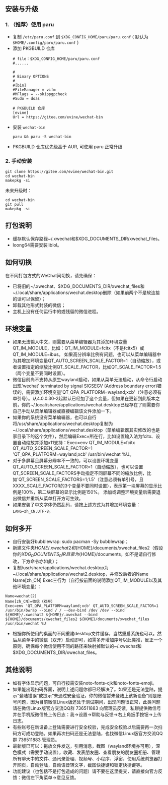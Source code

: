 ## 安装与升级

### 1. （推荐）使用 paru
- 复制 `/etc/paru.conf` 到 `$XDG_CONFIG_HOME/paru/paru.conf` ( 默认为 `$HOME/.config/paru/paru.conf` )
- 添加 PKGBUILD 仓库
  ```properties
  # file：$XDG_CONFIG_HOME/paru/paru.conf
  #......
  
  #
  # Binary OPTIONS
  #
  #[bin]
  #FileManager = vifm
  #MFlags = --skippgpcheck
  #Sudo = doas

  # PKGBUILD 仓库
  [evine]
  Url = https://gitee.com/evine/wechat-bin
  ```
- 安装 `wechat-bin`
  ```shell
  paru && paru -S wechat-bin
  ```
- PKGBUILD 仓库优先级高于 AUR, 可使用 paru 正常升级

### 2. 手动安装

```shell
git clone https://gitee.com/evine/wechat-bin.git
cd wechat-bin
makepkg -si
```

未来升级时：

```shell
cd wechat-bin
git pull
makepkg -si
```

## 打包说明

- 缓存默认保存路径~/.xwechat和$XDG_DOCUMENTS_DIR/xwechat_files。
- loong64需要安装liblol。

## 如何切换

在不同打包方式的WeChat间切换，请先确保：

- 已将旧的~/.xwechat、$XDG_DOCUMENTS_DIR/xwechat_files和~/.local/share/applications/wechat.desktop删除（如果前两个不是软连接的话可以保留）；
- 卸载其他形式封装的微信；
- 主机上没有任何运行中的或残留的微信进程。

## 环境变量

- 如果无法输入中文，则需要从菜单编辑器为其添加环境变量QT_IM_MODULE，比如：QT_IM_MODULE=fcitx（不是fcitx5）或QT_IM_MODULE=ibus。
如果高分辨率比例有问题，也可以从菜单编辑器中为其增加环境变量QT_AUTO_SCREEN_SCALE_FACTOR=1（自动缩放），或者设置指定的缩放比例QT_SCALE_FACTOR，比如QT_SCALE_FACTOR=1.5（两个变量不要同时设置）。
- 微信目前尚不支持从原生wayland启动，如果从菜单无法启动，从命令行启动出现'wechat' terminated by signal SIGSEGV (Address boundary error)错误的，需要添加环境变量'QT_QPA_PLATFORM=wayland;xcb'（注意必须有单引号）。从4.0.0.30-2起默认已经加了这个变量，但如果在更新到此版本之前，你的~/.local/share/applications/wechat.desktop已经存在了则需要你自己手动从菜单编辑器或直接编辑该文件添加一下。
- 如果你的系统没有菜单编辑器，也可以自行将/usr/share/applications/wechat.desktop复制为~/.local/share/applications/wechat.desktop（菜单编辑器其实修改的也是家目录下的这个文件），然后编辑Exec=所在行，比如设置输入法为fcitx、设置自动缩放并添加x11支持：Exec=env QT_IM_MODULE=fcitx QT_AUTO_SCREEN_SCALE_FACTOR=1 'QT_QPA_PLATFORM=wayland;xcb' /usr/bin/wechat %U。
- 对于多屏幕且屏幕分辨率不一致的，可以设置环境变量QT_AUTO_SCREEN_SCALE_FACTOR=1（自动缩放），也可以设置QT_SCREEN_SCALE_FACTORS手动指定不同屏幕不同的缩放比例，比如'QT_SCREEN_SCALE_FACTORS=1;1.5'（注意必须有单引号，且XXXX_SCALE_FACTOR的3个变量不要同时设置），表示第一块屏幕的显示比例是100%，第二块屏幕的显示比例是150%。
添加或调整环境变量后需要退出微信并重新从菜单打开方可生效。
- 如果安装了中文字体仍然乱码，请按上述方式为其增加环境变量：`LANG=zh_CN.UTF-8`。

## 如何多开

- 自行安装好bubblewrap: sudo pacman -Sy bubblewrap；
- 新建文件夹${HOME}/.xwechat2和${HOME}/documents/xwechat_files2（假设你的$XDG_DOCUMENTS_DIR目录为${HOME}/documents，如不是请自行修改，下方命令亦如此）；
- 复制/usr/share/applications/wechat.desktop为~/.local/share/applications/wechat2.desktop，并修改后者的Name Name[zh_CN] Exec三行为（自行按前面的说明添加QT_IM_MODULE以及其他环境变量）：
```desktop
Name=wechat(2)
Name[zh_CN]=微信（双开）
Exec=env 'QT_QPA_PLATFORM=wayland;xcb' QT_AUTO_SCREEN_SCALE_FACTOR=1 /usr/bin/bwrap --bind / / --dev-bind /dev /dev --bind ${HOME}/.xwechat2 ${HOME}/.xwechat --bind ${HOME}/documents/xwechat_files2 ${HOME}/documents/xwechat_files /usr/bin/wechat %U
```
-  根据你所使用的桌面的不同重建desktop文件缓存，当然重启系统也可以。然后从菜单中的微信（双开）启动即可，如需多开增加序号以此类推，反正一个原则，确保每个微信使用不同的路径来映射掉默认的~/.xwechat和$XDG_DOCUMENTS_DIR/xwechat_files。

## 其他说明

- 如有字体显示问题，可自行按需安装noto-fonts-cjk和noto-fonts-emoji。
- 如果能出现扫码界面，说明上述问题你都已经解决了。如果还是无法登陆，提示“登陆错误”或提示“未通过安全验证，你的微信暂未登陆上该新设备”则是账号问题，因为目前微信Linux版还处于测试期间，出现问题很正常，此类问题请在微信Linux版官方交流QQ群 736511883 向管理员反馈，私聊提供微信号并在手机版微信处上传日志：我->设置->帮助与反馈->右上角扳手按钮->上传日志。
- 有些账号在新设备上登陆需要进行安全校验，完成安全校验以后需要再一次扫码方可成功登陆。如果再次扫码还是无法登陆，也找微信Linux版官方交流QQ群 736511883 管理员。
- 最新版已可以：拖放文件发送，引用消息，截图（wayland环境亦可用），深色模式（需要手动设置），收藏、发表朋友圈、查看朋友的朋友圈相册、管理所有聊天中的文件、通讯录管理、视频号、小程序、浮窗，使用系统浏览器打开网页，自动登陆，自动语音转文字，截图快捷键和锁定快捷键等。
- 功能建议（也包括不是打包造成的问题）请不要在这里提交，请直接向官方反馈：微信左下角菜单->意见反馈。
